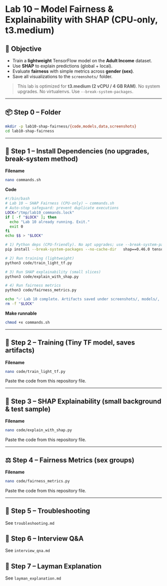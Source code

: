 # Lab 10 – Model Fairness & Explainability with SHAP (CPU‑only, t3.medium)

## 🎯 Objective
- Train a **lightweight** TensorFlow model on the **Adult Income** dataset.
- Use **SHAP** to explain predictions (global + local).
- Evaluate **fairness** with simple metrics across **gender (sex)**.
- Save all visualizations to the `screenshots/` folder.

> This lab is optimized for **t3.medium (2 vCPU / 4 GB RAM)**. No system upgrades. No virtualenvs. Use `--break-system-packages`.

---

## 📦 Step 0 – Folder
```bash
mkdir -p lab10-shap-fairness/{code,models,data,screenshots}
cd lab10-shap-fairness
```

---

## 🧰 Step 1 – Install Dependencies (no upgrades, break-system method)

**Filename**
```bash
nano commands.sh
```

**Code**
```bash
#!/bin/bash
# Lab 10 – SHAP Fairness (CPU-only) — commands.sh
# Auto-stop safeguard: prevent duplicate executions
LOCK="/tmp/lab10_commands.lock"
if [ -f "$LOCK" ]; then
  echo "Lab 10 already running. Exit."
  exit 0
fi
echo $$ > "$LOCK"

# 1) Python deps (CPU-friendly). No apt upgrades; use --break-system-packages
pip install --break-system-packages --no-cache-dir   shap==0.46.0 tensorflow==2.16.1 scikit-learn==1.5.2   pandas==2.2.3 matplotlib==3.10.0 joblib==1.4.2

# 2) Run training (lightweight)
python3 code/train_light_tf.py

# 3) Run SHAP explainability (small slices)
python3 code/explain_with_shap.py

# 4) Run fairness metrics
python3 code/fairness_metrics.py

echo "✅ Lab 10 complete. Artifacts saved under screenshots/, models/, data/"
rm -f "$LOCK"
```

**Make runnable**
```bash
chmod +x commands.sh
```

---

## 🧪 Step 2 – Training (Tiny TF model, saves artifacts)

**Filename**
```bash
nano code/train_light_tf.py
```

Paste the code from this repository file.

---

## 🔎 Step 3 – SHAP Explainability (small background & test sample)

**Filename**
```bash
nano code/explain_with_shap.py
```

Paste the code from this repository file.

---

## ⚖️ Step 4 – Fairness Metrics (sex groups)

**Filename**
```bash
nano code/fairness_metrics.py
```

Paste the code from this repository file.

---

## 🧯 Step 5 – Troubleshooting
See `troubleshooting.md`

## 💬 Step 6 – Interview Q&A
See `interview_qna.md`

## 🧠 Step 7 – Layman Explanation
See `layman_explanation.md`
